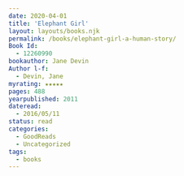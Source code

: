 ```yaml
---
date: 2020-04-01
title: 'Elephant Girl'
layout: layouts/books.njk
permalink: /books/elephant-girl-a-human-story/
Book Id:
  - 12260990
bookauthor: Jane Devin
Author l-f:
  - Devin, Jane
myrating: ★★★★★
pages: 488
yearpublished: 2011
dateread:
  - 2016/05/11
status: read
categories:
  - GoodReads
  - Uncategorized
tags:
  - books
---
```

